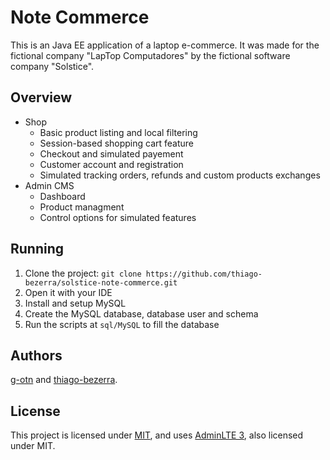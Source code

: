 # Note Commerce
This is an Java EE application of a laptop e-commerce. It was made for the 
fictional company "LapTop Computadores" by the fictional software company "Solstice".

## Overview
- Shop
  - Basic product listing and local filtering
  - Session-based shopping cart feature
  - Checkout and simulated payement
  - Customer account and registration
  - Simulated tracking orders, refunds and custom products exchanges
- Admin CMS
  - Dashboard
  - Product managment
  - Control options for simulated features

## Running
1. Clone the project: `git clone https://github.com/thiago-bezerra/solstice-note-commerce.git`
2. Open it with your IDE
3. Install and setup MySQL
4. Create the MySQL database, database user and schema
5. Run the scripts at `sql/MySQL` to fill the database 

## Authors
[g-otn](https://github.com/g-otn) and [thiago-bezerra](https://github.com/thiago-bezerra).

## License
This project is licensed under [MIT](/LICENSE), and uses [AdminLTE 3](https://github.com/ColorlibHQ/AdminLTE/tree/v3.0.2), 
also licensed under MIT.
